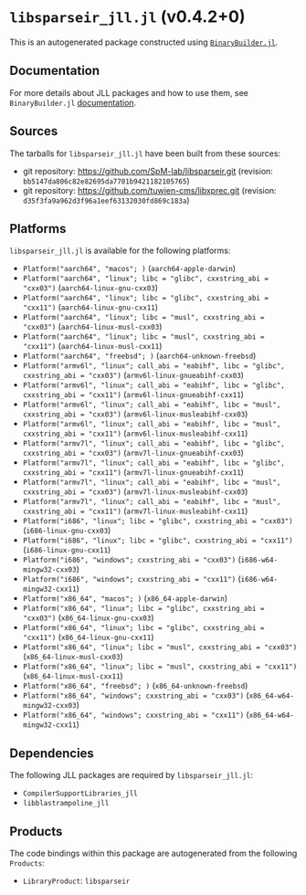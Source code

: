 # `libsparseir_jll.jl` (v0.4.2+0)

This is an autogenerated package constructed using [`BinaryBuilder.jl`](https://github.com/JuliaPackaging/BinaryBuilder.jl).

## Documentation

For more details about JLL packages and how to use them, see `BinaryBuilder.jl` [documentation](https://docs.binarybuilder.org/stable/jll/).

## Sources

The tarballs for `libsparseir_jll.jl` have been built from these sources:

* git repository: https://github.com/SpM-lab/libsparseir.git (revision: `bb5147da806c82e82695da7701b9421182105765`)
* git repository: https://github.com/tuwien-cms/libxprec.git (revision: `d35f3fa9a962d3f96a1eef63132030fd869c183a`)

## Platforms

`libsparseir_jll.jl` is available for the following platforms:

* `Platform("aarch64", "macos"; )` (`aarch64-apple-darwin`)
* `Platform("aarch64", "linux"; libc = "glibc", cxxstring_abi = "cxx03")` (`aarch64-linux-gnu-cxx03`)
* `Platform("aarch64", "linux"; libc = "glibc", cxxstring_abi = "cxx11")` (`aarch64-linux-gnu-cxx11`)
* `Platform("aarch64", "linux"; libc = "musl", cxxstring_abi = "cxx03")` (`aarch64-linux-musl-cxx03`)
* `Platform("aarch64", "linux"; libc = "musl", cxxstring_abi = "cxx11")` (`aarch64-linux-musl-cxx11`)
* `Platform("aarch64", "freebsd"; )` (`aarch64-unknown-freebsd`)
* `Platform("armv6l", "linux"; call_abi = "eabihf", libc = "glibc", cxxstring_abi = "cxx03")` (`armv6l-linux-gnueabihf-cxx03`)
* `Platform("armv6l", "linux"; call_abi = "eabihf", libc = "glibc", cxxstring_abi = "cxx11")` (`armv6l-linux-gnueabihf-cxx11`)
* `Platform("armv6l", "linux"; call_abi = "eabihf", libc = "musl", cxxstring_abi = "cxx03")` (`armv6l-linux-musleabihf-cxx03`)
* `Platform("armv6l", "linux"; call_abi = "eabihf", libc = "musl", cxxstring_abi = "cxx11")` (`armv6l-linux-musleabihf-cxx11`)
* `Platform("armv7l", "linux"; call_abi = "eabihf", libc = "glibc", cxxstring_abi = "cxx03")` (`armv7l-linux-gnueabihf-cxx03`)
* `Platform("armv7l", "linux"; call_abi = "eabihf", libc = "glibc", cxxstring_abi = "cxx11")` (`armv7l-linux-gnueabihf-cxx11`)
* `Platform("armv7l", "linux"; call_abi = "eabihf", libc = "musl", cxxstring_abi = "cxx03")` (`armv7l-linux-musleabihf-cxx03`)
* `Platform("armv7l", "linux"; call_abi = "eabihf", libc = "musl", cxxstring_abi = "cxx11")` (`armv7l-linux-musleabihf-cxx11`)
* `Platform("i686", "linux"; libc = "glibc", cxxstring_abi = "cxx03")` (`i686-linux-gnu-cxx03`)
* `Platform("i686", "linux"; libc = "glibc", cxxstring_abi = "cxx11")` (`i686-linux-gnu-cxx11`)
* `Platform("i686", "windows"; cxxstring_abi = "cxx03")` (`i686-w64-mingw32-cxx03`)
* `Platform("i686", "windows"; cxxstring_abi = "cxx11")` (`i686-w64-mingw32-cxx11`)
* `Platform("x86_64", "macos"; )` (`x86_64-apple-darwin`)
* `Platform("x86_64", "linux"; libc = "glibc", cxxstring_abi = "cxx03")` (`x86_64-linux-gnu-cxx03`)
* `Platform("x86_64", "linux"; libc = "glibc", cxxstring_abi = "cxx11")` (`x86_64-linux-gnu-cxx11`)
* `Platform("x86_64", "linux"; libc = "musl", cxxstring_abi = "cxx03")` (`x86_64-linux-musl-cxx03`)
* `Platform("x86_64", "linux"; libc = "musl", cxxstring_abi = "cxx11")` (`x86_64-linux-musl-cxx11`)
* `Platform("x86_64", "freebsd"; )` (`x86_64-unknown-freebsd`)
* `Platform("x86_64", "windows"; cxxstring_abi = "cxx03")` (`x86_64-w64-mingw32-cxx03`)
* `Platform("x86_64", "windows"; cxxstring_abi = "cxx11")` (`x86_64-w64-mingw32-cxx11`)

## Dependencies

The following JLL packages are required by `libsparseir_jll.jl`:

* `CompilerSupportLibraries_jll`
* `libblastrampoline_jll`

## Products

The code bindings within this package are autogenerated from the following `Products`:

* `LibraryProduct`: `libsparseir`
